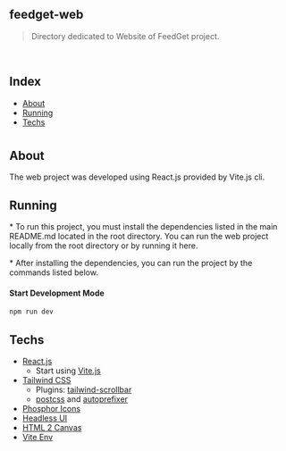 ## feedget-web

> Directory dedicated to Website of FeedGet project.

<br>

## Index
- [About](#about)
- [Running](#running)
- [Techs](#techs)

#

## **About**

The web project was developed using React.js provided by Vite.js cli.

## **Running**

\* To run this project, you must install the dependencies listed in the main README.md located in the root directory. You can run the web project locally from the root directory or by running it here.

\* After installing the dependencies, you can run the project by the commands listed below.

#### Start Development Mode
```bash
npm run dev
```

## **Techs**

- [React.js](https://reactjs.org/)
  - Start using [Vite.js](https://vitejs.dev/guide/)
- [Tailwind CSS](https://tailwindcss.com/)
  - Plugins: [tailwind-scrollbar](https://www.npmjs.com/package/tailwind-scrollbar)
  - [postcss](https://github.com/postcss/postcss) and [autoprefixer](https://github.com/postcss/autoprefixer)
- [Phosphor Icons](https://github.com/phosphor-icons/phosphor-home#phosphor-icons)
- [Headless UI](https://headlessui.dev/)
- [HTML 2 Canvas](https://github.com/niklasvh/html2canvas)
- [Vite Env](https://vitejs.dev/guide/env-and-mode.html)
